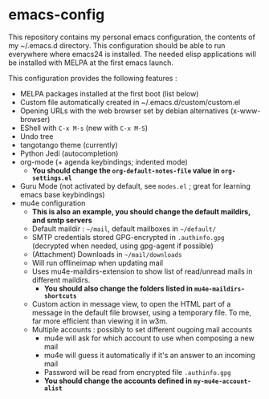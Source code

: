 emacs-config
============

This repository contains my personal emacs configuration, the contents of my ~/.emacs.d directory. This configuration should be able to run everywhere where emacs24 is installed. The needed elisp applications will be installed with MELPA at the first emacs launch.

This configuration provides the following features :
 - MELPA packages installed at the first boot (list below)
 - Custom file automatically created in ~/.emacs.d/custom/custom.el
 - Opening URLs with the web browser set by debian alternatives (x-www-browser)
 - EShell with `C-x M-s` (new with `C-x M-S`)
 - Undo tree
 - tangotango theme (currently)
 - Python Jedi (autocompletion)
 - org-mode (+ agenda keybindings; indented mode)
   - **You should change the `org-default-notes-file` value in `org-settings.el`**
 - Guru Mode (not activated by default, see `modes.el` ; great for learning emacs base keybindings)
 - mu4e configuration
   - **This is also an example, you should change the default maildirs, and smtp servers**
   - Default maildir : `~/mail`, default mailboxes in `~/default/`
   - SMTP credentials stored GPG-encrypted in `.authinfo.gpg` (decrypted when needed, using gpg-agent if possible)
   - (Attachment) Downloads in `~/mail/downloads`
   - Will run offlineimap when updating mail
   - Uses mu4e-maildirs-extension to show list of read/unread mails in different maildirs.
     - **You should also change the folders listed in `mu4e-maildirs-shortcuts`**
   - Custom action in message view, to open the HTML part of a message in the default file browser, using a temporary file. To me, far more efficient than viewing it in w3m.
   - Multiple accounts : possibly to set different ougoing mail accounts
     - mu4e will ask for which account to use when composing a new mail
     - mu4e will guess it automatically if it's an answer to an incoming mail
     - Password will be read from encrypted file `.authinfo.gpg`
     - **You should change the accounts defined in `my-mu4e-account-alist`**
